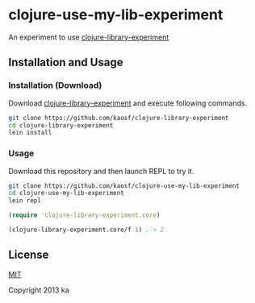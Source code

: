 # clojure-use-my-lib-experiment

An experiment to use [clojure-library-experiment](https://github.com/kaosf/clojure-library-experiment)

## Installation and Usage

### Installation (Download)

Download [clojure-library-experiment](https://github.com/kaosf/clojure-library-experiment) and execute following commands.

```sh
git clone https://github.com/kaosf/clojure-library-experiment
cd clojure-library-experiment
lein install
```

### Usage

Download this repository and then launch REPL to try it.

```sh
git clone https://github.com/kaosf/clojure-use-my-lib-experiment
cd clojure-use-my-lib-experiment
lein repl
```

```clj
(require 'clojure-library-experiment.core)

(clojure-library-experiment.core/f 1) ;-> 2
```

## License

[MIT](http://opensource.org/licenses/MIT)

Copyright 2013 ka
